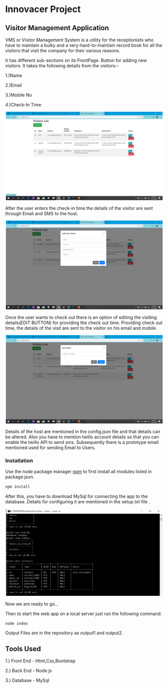 # Innovacer Project
## Visitor Management Application
VMS or Visitor Management System is a utility for the receptionists who have to maintain a bulky and a very-hard-to-maintain record book for all the visitors that visit the company for their various reasons.

It has different sub-sections on its FrontPage. Button for adding new visitors. It takes the following details from the visitors:-

1.)Name

2.)Email
 
3.)Mobile No

4.)Check-In Time

<p align="center">
  <img src="https://github.com/lakshaysharma14/Innovacer_Project/blob/master/homepage.png" width="500" title="hover text">
</p>

After the user enters the check-in time the details of the visitor are sent through Email and SMS to the host.

<p align="center">
  <img src="https://github.com/lakshaysharma14/Innovacer_Project/blob/master/add_visitor.png" width="500" title="hover text">
</p>

Once the user wants to check out there is an option of editing the visiting details(EDIT BUTTON) for providing the check out time. Providing check out time, the details of the visit are sent to the visitor on his email and mobile.
<p align="center">
  <img src="https://github.com/lakshaysharma14/Innovacer_Project/blob/master/chkout.png" width="500" title="hover text">
</p>

Details of the host are mentioned in the config.json file and that details can be altered.
Also you have to mention twillo account details so that you can enable the twillo API to send sms.
Subsequently there is a prototype email mentioned used for sending Email to Users.

### Installation

Use the node package manager [npm](https://www.npmjs.com/) to first install all modules listed in package.json.

```bash
npm install

```
After this, you have to download MySql for connecting the app to the database.
Details for configuring it are mentioned in the setup.txt file .

<p align="center">
  <img src="https://github.com/lakshaysharma14/Innovacer_Project/blob/master/sql_table.png" width="500" title="hover text">
</p>

Now we are ready to go...

Then to start the web app on a local server just run the following command.
 
```bash
node index
```

Output Files are in the repository as output1 and output2.

## Tools Used
1.) Front End - Html,Css,Bootstrap

2.) Back End  - Node.js

3.) Database - MySql
